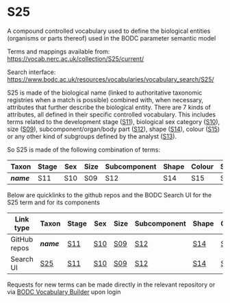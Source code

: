 # S25
A compound controlled vocabulary used to define the biological entities (organisms or parts thereof) used in the BODC parameter semantic model

Terms and mappings available from: https://vocab.nerc.ac.uk/collection/S25/current/

Search interface: https://www.bodc.ac.uk/resources/vocabularies/vocabulary_search/S25/

S25 is made of the biological name (linked to authoritative taxonomic registries when a match is possible) combined with, when necessary,  attributes that further describe the biological entity. There are 7 kinds of attributes, all defined in their specific controlled vocabulary. This includes terms related to the development stage ([S11](https://vocab.nerc.ac.uk/collection/S11/current/)), biological sex category ([S10](https://vocab.nerc.ac.uk/collection/S10/current/)), size ([S09](https://vocab.nerc.ac.uk/collection/S09/current/)), subcomponent/organ/body part ([S12](https://vocab.nerc.ac.uk/collection/S12/current/)), shape ([S14](https://vocab.nerc.ac.uk/collection/S14/current/)), colour ([S15](https://vocab.nerc.ac.uk/collection/S15/current/)) or any other kind of subgroups defined by the analyst ([S13](https://vocab.nerc.ac.uk/collection/S13/current/)).

So S25 is made of the following combination of terms:

Taxon | Stage | Sex | Size | Subcomponent | Shape | Colour | Subgroup |
---------|-------|-------|-------|-------------|-------|-------|------|
_**name**_| S11 | S10 | S09 | S12 | S14 | S15 | S13 |

Below are quicklinks to the github repos and the BODC Search UI for the S25 term and for its components

Link type | Taxon | Stage | Sex | Size | Subcomponent | Shape | Colour | Subgroup
-- | -- | -- | -- | -- | -- | -- | -- | --
GitHub repos|_**name**_| [S11](https://github.com/nvs-vocabs/S11/) | [S10](https://github.com/nvs-vocabs/S10/) | [S09](https://github.com/nvs-vocabs/S09/) | [S12](https://github.com/nvs-vocabs/S12/) |[S14](https://github.com/nvs-vocabs/S14/)|[S15](https://github.com/nvs-vocabs/S15/) | [S13](https://github.com/nvs-vocabs/S13/) |
Search UI | [S25](https://www.bodc.ac.uk/resources/vocabularies/vocabulary_search/S25/)| [S11](https://www.bodc.ac.uk/resources/vocabularies/vocabulary_search/S11/)|[S10](https://www.bodc.ac.uk/resources/vocabularies/vocabulary_search/S10/)|[S09](https://www.bodc.ac.uk/resources/vocabularies/vocabulary_search/S09/)|[S12](https://www.bodc.ac.uk/resources/vocabularies/vocabulary_search/S12/)| [S14](https://www.bodc.ac.uk/resources/vocabularies/vocabulary_search/S14/)| [S15](https://www.bodc.ac.uk/resources/vocabularies/vocabulary_search/S15/)| [S13](https://www.bodc.ac.uk/resources/vocabularies/vocabulary_search/S13/)

Requests for new terms can be made directly in the relevant repository or via [BODC Vocabulary Builder](https://www.bodc.ac.uk/resources/vocabularies/vocabulary_builder/bioentrf/) upon login  
